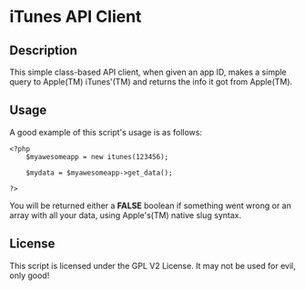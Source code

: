 iTunes API Client
==============

## Description 
This simple class-based API client, when given an app ID, makes a simple query
to Apple(TM) iTunes'(TM) and returns the info it got from Apple(TM).<br/>

## Usage

A good example of this script's usage is as follows:

	<?php
		$myawesomeapp = new itunes(123456);
		
		$mydata = $myawesomeapp->get_data();

	?>

You will be returned either a <b>FALSE</b> boolean if something went wrong
or an array with all your data, using Apple's(TM) native slug syntax.

## License 

This script is licensed under the GPL V2 License. It may not be used for evil, only good!

